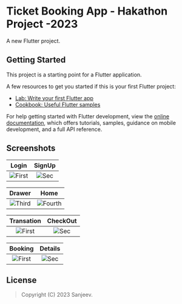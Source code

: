 # Ticket Booking App - Hakathon Project -2023

A new Flutter project.

## Getting Started

This project is a starting point for a Flutter application.

A few resources to get you started if this is your first Flutter project:

- [Lab: Write your first Flutter app](https://docs.flutter.dev/get-started/codelab)
- [Cookbook: Useful Flutter samples](https://docs.flutter.dev/cookbook)

For help getting started with Flutter development, view the
[online documentation](https://docs.flutter.dev/), which offers tutorials,
samples, guidance on mobile development, and a full API reference.

## Screenshots

| Login | SignUp |
|:-:|:-:|
| ![First](https://user-images.githubusercontent.com/94003251/215348953-51551d5e-9c10-4afb-b379-ea1155dc41e1.jpg) | ![Sec](https://user-images.githubusercontent.com/94003251/215349856-cf1cc0b2-750c-4897-b3df-778415b005cc.jpg) |

| Drawer | Home |
|:-:|:-:|
| ![Third](https://user-images.githubusercontent.com/94003251/215350043-d76c6e4d-fd54-4804-a8ec-08d72e105be6.jpg) | ![Fourth](https://user-images.githubusercontent.com/94003251/215350251-e6eb40e5-a0cf-4ac6-9574-1515c0ced173.jpg) |

| Transation | CheckOut |
|:-:|:-:|
| ![First](https://user-images.githubusercontent.com/94003251/215350374-9454d037-1c6d-4fd5-995b-97dac5a9c448.jpg) | ![Sec](https://user-images.githubusercontent.com/94003251/215350393-17c2f250-da56-4dce-9bf1-1c735e7e4a7a.jpg) |

| Booking | Details |
|:-:|:-:|
| ![First](https://user-images.githubusercontent.com/94003251/215350646-dcc39eb5-7ea4-4de6-b43a-9d901b35e421.jpeg) | ![Sec](https://user-images.githubusercontent.com/94003251/215350703-e999011b-92cc-456f-9f63-54d7bba97300.jpg) |


## License

> Copyright (C) 2023 Sanjeev.






